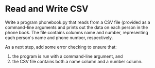 # Read and Write CSV
Write a program phonebook.py that reads from a CSV file (provided as a command-line arguments and prints out the data on each person in the phone book. The file contains columns name and number, representing each person's name and phone number, respectively.

As a next step, add some error checking to ensure that:
1. the program is run with a command-line argument, and
1. the CSV file contains both a name column and a number column.